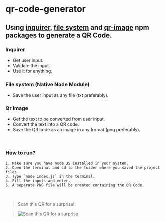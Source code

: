 # qr-code-generator
## Using [inquirer](https://www.npmjs.com/package/inquirer), [file system](https://nodejs.org/docs/latest-v18.x/api/fs.html) and [qr-image](https://www.npmjs.com/package/qr-image) npm packages to generate a QR Code.

### Inquirer
- Get user input.
- Validate the input.
- Use it for anything.

### File system (Native Node Module)
- Save the user input as any file (txt preferably).

### Qr Image
- Get the text to be converted from user input.
- Convert the text into a QR code.
- Save the QR code as an image in any format (png preferably).

<br>

### How to run?
```
1. Make sure you have node JS installed in your system.
2. Open the terminal and cd to the folder where you saved the project files.
3. Type `node index.js` in the terminal.
4. Fill the inputs and enter.
5. A separate PNG file will be created containing the QR Code.
```

<br>

>Scan this QR for a surprise!

>![Scan this QR for a surprise](https://github.com/kishlaykiku/qr-code-generator/assets/75204964/5e68a71c-c4cd-4189-80fc-8cbb1cf2c961)

